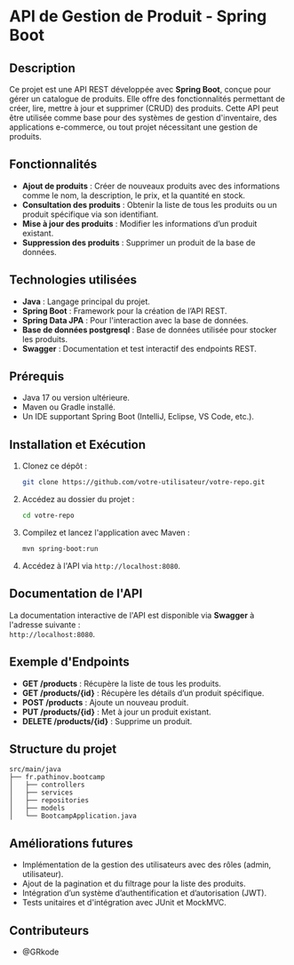 # API de Gestion de Produit - Spring Boot  

## Description  
Ce projet est une API REST développée avec **Spring Boot**, conçue pour gérer un catalogue de produits. Elle offre des fonctionnalités permettant de créer, lire, mettre à jour et supprimer (CRUD) des produits. Cette API peut être utilisée comme base pour des systèmes de gestion d'inventaire, des applications e-commerce, ou tout projet nécessitant une gestion de produits.  

## Fonctionnalités  
- **Ajout de produits** : Créer de nouveaux produits avec des informations comme le nom, la description, le prix, et la quantité en stock.  
- **Consultation des produits** : Obtenir la liste de tous les produits ou un produit spécifique via son identifiant.  
- **Mise à jour des produits** : Modifier les informations d’un produit existant.  
- **Suppression des produits** : Supprimer un produit de la base de données.  

## Technologies utilisées  
- **Java** : Langage principal du projet.  
- **Spring Boot** : Framework pour la création de l’API REST.  
- **Spring Data JPA** : Pour l'interaction avec la base de données.  
- **Base de données postgresql** : Base de données utilisée pour stocker les produits.  
- **Swagger** : Documentation et test interactif des endpoints REST.  

## Prérequis  
- Java 17 ou version ultérieure.  
- Maven ou Gradle installé.  
- Un IDE supportant Spring Boot (IntelliJ, Eclipse, VS Code, etc.).  

## Installation et Exécution  
1. Clonez ce dépôt :  
   ```bash  
   git clone https://github.com/votre-utilisateur/votre-repo.git  
   ```  

2. Accédez au dossier du projet :  
   ```bash  
   cd votre-repo  
   ```  

3. Compilez et lancez l'application avec Maven :  
   ```bash  
   mvn spring-boot:run  
   ```  

4. Accédez à l'API via `http://localhost:8080`.  

## Documentation de l'API  
La documentation interactive de l'API est disponible via **Swagger** à l'adresse suivante :  
`http://localhost:8080`.  

## Exemple d'Endpoints  
- **GET /products** : Récupère la liste de tous les produits.  
- **GET /products/{id}** : Récupère les détails d’un produit spécifique.  
- **POST /products** : Ajoute un nouveau produit.  
- **PUT /products/{id}** : Met à jour un produit existant.  
- **DELETE /products/{id}** : Supprime un produit.  

## Structure du projet  
```  
src/main/java  
├── fr.pathinov.bootcamp  
│   ├── controllers  
│   ├── services  
│   ├── repositories  
│   ├── models  
│   └── BootcampApplication.java  
```  

## Améliorations futures  
- Implémentation de la gestion des utilisateurs avec des rôles (admin, utilisateur).  
- Ajout de la pagination et du filtrage pour la liste des produits.  
- Intégration d’un système d’authentification et d’autorisation (JWT).  
- Tests unitaires et d'intégration avec JUnit et MockMVC.  

## Contributeurs  
- @GRkode  
